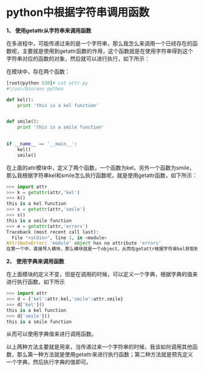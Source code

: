 # python中根据字符串调用函数



**1、 使用getattr从字符串来调用函数**

在多进程中，可能传递过来的是一个字符串，那么我怎么来调用一个已经存在的函数呢，主要就是使用到getattr函数的作用，这个函数就是在使用字符串得到这个字符串对应的函数的对象，然后就可以进行执行，如下所示：

在模块中，存在两个函数：



```python
[root@python 530]# cat attr.py
#!/usr/bin/env python

def kel():
    print 'this is a kel function'


def smile():
    print 'this is a smile function'

    
if __name__ == '__main__':
    kel()
    smile()
```


在上面的attr模块中，定义了两个函数，一个函数为kel，另外一个函数为smile，那么我根据字符串kel和smile怎么执行函数呢，就是使用getattr函数，如下所示：

```python
>>> import attr
>>> k = getattr(attr,'kel')
>>> k()
this is a kel function
>>> s = getattr(attr,'smile')
>>> s()
this is a smile function
>>> e = getattr(attr,'errors')
Traceback (most recent call last):
  File "<stdin>", line 1, in <module>
AttributeError: 'module' object has no attribute 'errors'
在第一个中，直接导入模块，那么模块就是一个object，从而在getattr根据字符串kel获取到attr中的kel（）函数，从而最后进行执行，这里也就实现了，根据字符串的不同，从而执行相应的函数。
```

 

**2、 使用字典来调用函数**

在上面模块的定义不变，但是在调用的时候，可以定义一个字典，根据字典的值来进行执行函数，如下所示

```python
>>> import attr
>>> d = {'kel':attr.kel,'smile':attr.smile}
>>> d['kel']()
this is a kel function
>>> d['smile']()
this is a smile function
```

从而可以使用字典值来进行调用函数。

以上两种方法主要就是用来，当传递过来一个字符串的时候，我该如何调用其他函数，那么第一种方法就是使用getattr来进行执行函数；第二种方法就是预先定义一个字典，然后执行字典的值即可。